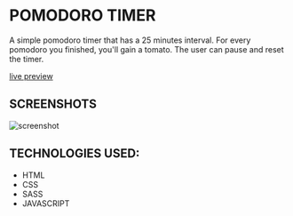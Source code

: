 # POMODORO TIMER
A simple pomodoro timer that has a 25 minutes interval. 
For every pomodoro you finished, you'll gain a tomato. 
The user can pause and reset the timer. 

[live preview](https://kimicasamina.github.io/pomodoro-timer/)

## SCREENSHOTS
![screenshot](https://user-images.githubusercontent.com/122260532/211793892-81bcbb9f-9172-48a6-bd01-19db4330ba2b.png)

## TECHNOLOGIES USED:
- HTML
- CSS
- SASS
- JAVASCRIPT
